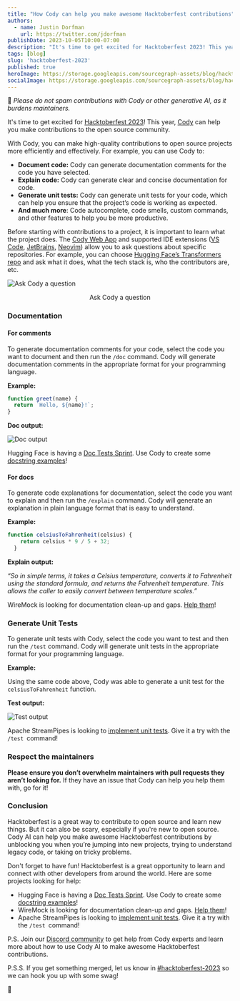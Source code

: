 ```yaml
---
title: "How Cody can help you make awesome Hacktoberfest contributions"
authors:
  - name: Justin Dorfman
    url: https://twitter.com/jdorfman
publishDate: 2023-10-05T10:00-07:00
description: "It's time to get excited for Hacktoberfest 2023! This year, Cody can help you make contributions to the open source community."
tags: [blog]
slug: 'hacktoberfest-2023'
published: true
heroImage: https://storage.googleapis.com/sourcegraph-assets/blog/hacktoberfest-2023-blog-og.jpg
socialImage: https://storage.googleapis.com/sourcegraph-assets/blog/hacktoberfest-2023-blog-og.jpg
---
```


🙏 _Please do not spam contributions with Cody or other generative AI, as it burdens maintainers._

It's time to get excited for [Hacktoberfest 2023](https://hacktoberfest.com/)! This year, [Cody](https://cody.dev) can help you make contributions to the open source community. 

With Cody, you can make high-quality contributions to open source projects more efficiently and effectively. For example, you can use Cody to:

* **Document code:** Cody can generate documentation comments for the code you have selected. 
* **Explain code:** Cody can generate clear and concise documentation for code. 
* **Generate unit tests:** Cody can generate unit tests for your code, which can help you ensure that the project’s code is working as expected.
* **And much more**: Code autocomplete, code smells, custom commands, and other features to help you be more productive.

Before starting with contributions to a project, it is important to learn what the project does. The [Cody Web App](https://sourcegraph.com/cody) and supported IDE extensions ([VS Code](https://marketplace.visualstudio.com/items?itemName=sourcegraph.cody-ai), [JetBrains](https://plugins.jetbrains.com/plugin/9682-sourcegraph-cody--code-search), [Neovim](https://github.com/sourcegraph/sg.nvim)) allow you to ask questions about specific repositories. For example, you can choose [Hugging Face’s Transformers repo](https://sourcegraph.com/github.com/huggingface/transformers) and ask what it does, what the tech stack is, who the contributors are, etc.

![Ask Cody a question](https://storage.googleapis.com/sourcegraph-assets/blog/hacktoberfest-2023-blog-image3.png)
<center>Ask Cody a question</center>


### Documentation

#### For comments

To generate documentation comments for your code, select the code you want to document and then run the `/doc` command. Cody will generate documentation comments in the appropriate format for your programming language.

**Example:**

```javascript
function greet(name) {
  return `Hello, ${name}!`;
}
```

**Doc output:**

![Doc output](https://storage.googleapis.com/sourcegraph-assets/blog/hacktoberfest-2023-blog-image2.png)


Hugging Face is having a [Doc Tests Sprint](https://github.com/huggingface/transformers/issues/16292). Use Cody to create some [docstring examples](https://github.com/huggingface/transformers/issues/16292)!


#### For docs

To generate code explanations for documentation, select the code you want to explain and then run the `/explain` command. Cody will generate an explanation in plain language format that is easy to understand.

**Example:**

```javascript
function celsiusToFahrenheit(celsius) {
    return celsius * 9 / 5 + 32;
  }
```

**Explain output:**

_“So in simple terms, it takes a Celsius temperature, converts it to Fahrenheit using the standard formula, and returns the Fahrenheit temperature. This allows the caller to easily convert between temperature scales.”_

WireMock is looking for documentation clean-up and gaps. [Help them](https://github.com/wiremock/community/issues/47)!


### Generate Unit Tests

To generate unit tests with Cody, select the code you want to test and then run the `/test` command. Cody will generate unit tests in the appropriate format for your programming language.  

**Example:**

Using the same code above, Cody was able to generate a unit test for the `celsiusToFahrenheit` function.

**Test output:**

![Test output](https://storage.googleapis.com/sourcegraph-assets/blog/hacktoberfest-2023-blog-image1.png "image_tooltip")

Apache StreamPipes is looking to [implement unit tests](https://github.com/apache/streampipes/issues/1893). Give it a try with the `/test `command!


### Respect the maintainers

**Please ensure you don’t overwhelm maintainers with pull requests they aren’t looking for.** If they have an issue that Cody can help you help them with, go for it! 


### Conclusion

Hacktoberfest is a great way to contribute to open source and learn new things. But it can also be scary, especially if you're new to open source. Cody AI can help you make awesome Hacktoberfest contributions by unblocking you when you’re jumping into new projects, trying to understand legacy code, or taking on tricky problems.

Don't forget to have fun! Hacktoberfest is a great opportunity to learn and connect with other developers from around the world. Here are some projects looking for help:

* Hugging Face is having a [Doc Tests Sprint](https://github.com/huggingface/transformers/issues/16292). Use Cody to create some [docstring examples](https://github.com/huggingface/transformers/issues/16292)!
* WireMock is looking for documentation clean-up and gaps. [Help them](https://github.com/wiremock/community/issues/47)!
* Apache StreamPipes is looking to [implement unit tests](https://github.com/apache/streampipes/issues/1893). Give it a try with the `/test `command!

P.S. Join our [Discord community](https://discord.com/servers/sourcegraph-969688426372825169) to get help from Cody experts and learn more about how to use Cody AI to make awesome Hacktoberfest contributions.

P.S.S. If you get something merged, let us know in [#hacktoberfest-2023](https://discord.gg/sourcegraph-969688426372825169) so we can hook you up with some swag!

🎃
